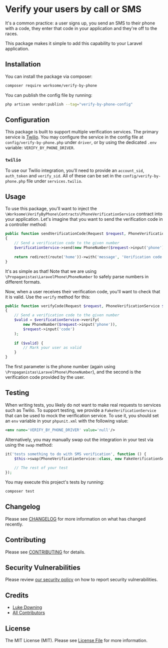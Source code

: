 # Verify your users by call or SMS

It's a common practice: a user signs up, you send an SMS to their phone with a code, they enter that code in your application
and they're off to the races.

This package makes it simple to add this capability to your Laravel application.

## Installation

You can install the package via composer:

```bash
composer require worksome/verify-by-phone
```

You can publish the config file by running:

```bash
php artisan vendor:publish --tag="verify-by-phone-config"
```

## Configuration

This package is built to support multiple verification services. The primary service is [Twilio](https://www.twilio.com/).
You may configure the service in the config file at `config/verify-by-phone.php` under `driver`, or by using the dedicated `.env` variable: `VERIFY_BY_PHONE_DRIVER`.

### `twilio`

To use our Twilio integration, you'll need to provide an `account_sid`, `auth_token` and `verify_sid`. All of these
can be set in the `config/verify-by-phone.php` file under `services.twilio`.

## Usage

To use this package, you'll want to inject the `\Worksome\VerifyByPhone\Contracts\PhoneVerificationService`
contract into your application. Let's imagine that you want to send the verification code in a controller method:

```php
public function sendVerificationCode(Request $request, PhoneVerificationService $verificationService)
{
    // Send a verification code to the given number
    $verificationService->send(new PhoneNumber($request->input('phone')));
    
    return redirect(route('home'))->with('message', 'Verification code sent!');
}
```

It's as simple as that! Note that we are using `\Propaganistas\LaravelPhone\PhoneNumber` to safely parse
numbers in different formats.

Now, when a user receives their verification code, you'll want to check that it is valid. Use the `verify` method for this:

```php
public function verifyCode(Request $request, PhoneVerificationService $verificationService)
{
    // Send a verification code to the given number
    $valid = $verificationService->verify(
        new PhoneNumber($request->input('phone')), 
        $request->input('code')
    );
    
    if ($valid) {
        // Mark your user as valid
    }
}
```

The first parameter is the phone number (again using `\Propaganistas\LaravelPhone\PhoneNumber`), and the second is the 
verification code provided by the user.

## Testing

When writing tests, you likely do not want to make real requests to services such as Twilio. To support testing, we provide a 
`FakeVerificationService` that can be used to mock the verification service. To use it, you should set an `env` variable
in your `phpunit.xml` with the following value:

```xml
<env name='VERIFY_BY_PHONE_DRIVER' value='null'/>
```

Alternatively, you may manually swap out the integration in your test via using the `swap` method:

```php
it('tests something to do with SMS verification', function () {
    $this->swap(PhoneVerificationService::class, new FakeVerificationService());
    
    // The rest of your test
});
```

You may execute this project's tests by running:

```bash
composer test
```

## Changelog

Please see [CHANGELOG](CHANGELOG.md) for more information on what has changed recently.

## Contributing

Please see [CONTRIBUTING](.github/CONTRIBUTING.md) for details.

## Security Vulnerabilities

Please review [our security policy](../../security/policy) on how to report security vulnerabilities.

## Credits

- [Luke Downing](https://github.com/lukeraymonddowning)
- [All Contributors](../../contributors)

## License

The MIT License (MIT). Please see [License File](LICENSE.md) for more information.

